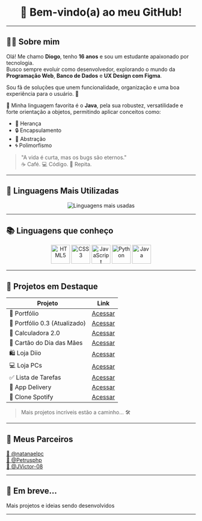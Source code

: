 <h1 align="center">👋 Bem-vindo(a) ao meu GitHub!</h1>

---

## 🧑‍💻 Sobre mim

Olá! Me chamo **Diogo**, tenho **16 anos** e sou um estudante apaixonado por tecnologia.  
Busco sempre evoluir como desenvolvedor, explorando o mundo da **Programação Web**, **Banco de Dados** e **UX Design com Figma**.

Sou fã de soluções que unem funcionalidade, organização e uma boa experiência para o usuário. 🚀

💬 Minha linguagem favorita é o **Java**, pela sua robustez, versatilidade e forte orientação a objetos, permitindo aplicar conceitos como:

- 🧩 Herança  
- 🔒 Encapsulamento  
- 🧠 Abstração  
- 🌀 Polimorfismo  

> "A vida é curta, mas os bugs são eternos."  
> ☕ Café. 💻 Código. 🔁 Repita.

---

## 🚀 Linguagens Mais Utilizadas

<p align="center">
  <img src="https://github-readme-stats.vercel.app/api/top-langs/?username=1DiogoRG&layout=compact&theme=radical" alt="Linguagens mais usadas">
</p>

---

## 📚 Linguagens que conheço

<p align="center">
  <img src="https://cdn.jsdelivr.net/gh/devicons/devicon/icons/html5/html5-original.svg" title="HTML5" alt="HTML5" width="50" />
  <img src="https://cdn.jsdelivr.net/gh/devicons/devicon/icons/css3/css3-original.svg" title="CSS3" alt="CSS3" width="50" />
  <img src="https://cdn.jsdelivr.net/gh/devicons/devicon/icons/javascript/javascript-original.svg" title="JavaScript" alt="JavaScript" width="50" />
  <img src="https://cdn.jsdelivr.net/gh/devicons/devicon/icons/python/python-original.svg" title="Python" alt="Python" width="50" />
  <img src="https://cdn.jsdelivr.net/gh/devicons/devicon/icons/java/java-original.svg" title="Java" alt="Java" width="50" />
</p>

---

## 🌟 Projetos em Destaque

| Projeto | Link |
|--------|------|
| 💼 Portfólio | [Acessar](https://1diogorg.github.io/Portfolio/) |
| 💼 Portfólio 0.3 (Atualizado) | [Acessar](https://1diogorg.github.io/Portfolio-0.3/) |
| 🧮 Calculadora 2.0 | [Acessar](https://1diogorg.github.io/calculadora-2.0/) |
| 💌 Cartão do Dia das Mães | [Acessar](https://1diogorg.github.io/Cart-o-Dia-das-M-es/) |
| 🛍️ Loja Diio | [Acessar](https://1diogorg.github.io/Lojinha-0.2/) |
| 💻 Loja PCs | [Acessar](https://1diogorg.github.io/loja-PCs/) |
| ✅ Lista de Tarefas | [Acessar](https://1diogorg.github.io/Lista-Tarefas/) |
| 🍔 App Delivery | [Acessar](https://1diogorg.github.io/Projeto-Figma/) |
| 🎵 Clone Spotify | [Acessar](https://1diogorg.github.io/Clone-spotify/) |

> Mais projetos incríveis estão a caminho... 🛠️

---

## 🤝 Meus Parceiros

<p>
  <a href="https://github.com/natanaelpc">🍷 @natanaelpc</a><br>
  <a href="https://github.com/Petrusphp">🍷 @Petrusphp</a><br>
  <a href="https://github.com/JVictor-08">🍷 @JVictor-08</a>
</p>

---

## 📌 Em breve...

Mais projetos e ideias sendo desenvolvidos

---
